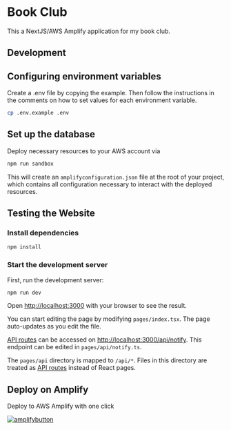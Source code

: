 # Book Club

This a NextJS/AWS Amplify application for my book club.

## Development

## Configuring environment variables

Create a .env file by copying the example. Then follow the instructions in the comments on how to set values for each environment variable.

```bash
cp .env.example .env
```

## Set up the database

Deploy necessary resources to your AWS account via

```bash
npm run sandbox
```

This will create an `amplifyconfiguration.json` file at the root of your project, which contains all configuration necessary to interact with the deployed resources.

## Testing the Website

### Install dependencies

```bash
npm install
```

### Start the development server

First, run the development server:

```bash
npm run dev
```

Open [http://localhost:3000](http://localhost:3000) with your browser to see the result.

You can start editing the page by modifying `pages/index.tsx`. The page auto-updates as you edit the file.

[API routes](https://nextjs.org/docs/api-routes/introduction) can be accessed on [http://localhost:3000/api/notify](http://localhost:3000/api/notify). This endpoint can be edited in `pages/api/notify.ts`.

The `pages/api` directory is mapped to `/api/*`. Files in this directory are treated as [API routes](https://nextjs.org/docs/api-routes/introduction) instead of React pages.

## Deploy on Amplify

Deploy to AWS Amplify with one click

[![amplifybutton](https://oneclick.amplifyapp.com/button.svg)](https://console.aws.amazon.com/amplify/home#/deploy?repo=https://github.com/johnpc/book-club)
